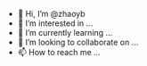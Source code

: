 - 👋 Hi, I’m @zhaoyb
- 👀 I’m interested in ...
- 🌱 I’m currently learning ...
- 💞️ I’m looking to collaborate on ...
- 📫 How to reach me ...

<!---
zhaoyb/zhaoyb is a ✨ special ✨ repository because its `README.md` (this file) appears on your GitHub profile.
You can click the Preview link to take a look at your changes.
--->
